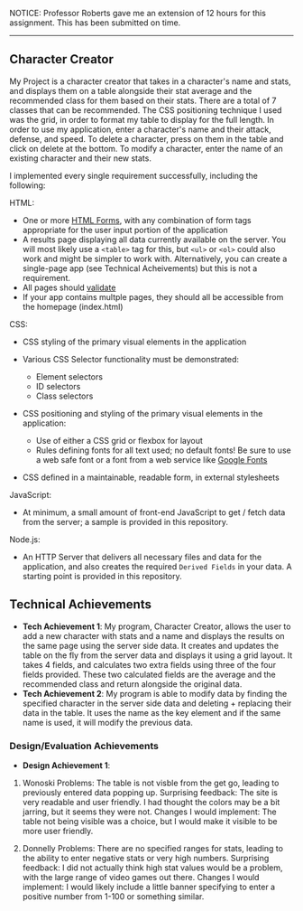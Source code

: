 NOTICE: Professor Roberts gave me an extension of 12 hours for this assignment. This has been submitted on time. 

---
## Character Creator
My Project is a character creator that takes in a character's name and stats, and displays them on a table alongside their stat average and the recommended class for them based on their stats. There are a total of 7 classes that can be recommended. The CSS positioning technique I used was the grid, in order to format my table to display for the full length. In order to use my application, enter a character's name and their attack, defense, and speed. To delete a character, press on them in the table and click on delete at the bottom. To modify a character, enter the name of an existing character and their new stats. 

I implemented every single requirement successfully, including the following:

HTML:
- One or more [HTML Forms](https://developer.mozilla.org/en-US/docs/Learn/HTML/Forms), with any combination of form tags appropriate for the user input portion of the application
- A results page displaying all data currently available on the server. You will most likely use a `<table>` tag for this, but `<ul>` or `<ol>` could also work and might be simpler to work with. Alternatively, you can create a single-page app (see Technical Acheivements) but this is not a requirement.
- All pages should [validate](https://validator.w3.org)
- If your app contains multple pages, they should all be accessible from the homepage (index.html)

CSS:
- CSS styling of the primary visual elements in the application
- Various CSS Selector functionality must be demonstrated:
    - Element selectors
    - ID selectors
    - Class selectors
- CSS positioning and styling of the primary visual elements in the application:
    - Use of either a CSS grid or flexbox for layout
    - Rules defining fonts for all text used; no default fonts! Be sure to use a web safe font or a font from a web service like [Google Fonts](http://fonts.google.com/)

- CSS defined in a maintainable, readable form, in external stylesheets 

JavaScript:
- At minimum, a small amount of front-end JavaScript to get / fetch data from the server; a sample is provided in this repository.

Node.js:
- An HTTP Server that delivers all necessary files and data for the application, and also creates the required `Derived Fields` in your data. 
A starting point is provided in this repository.


## Technical Achievements
- **Tech Achievement 1**: My program, Character Creator, allows the user to add a new character with stats and a name and displays the results on the same page using the server side data. It creates and updates the table on the fly from the server data and displays it using a grid layout. It takes 4 fields, and calculates two extra fields using three of the four fields provided. These two calculated fields are the average and the recommended class and return alongside the original data. 
- **Tech Achievement 2**: My program is able to modify data by finding the specified character in the server side data and deleting + replacing their data in the table. It uses the name as the key element and if the same name is used, it will modify the previous data. 
### Design/Evaluation Achievements
- **Design Achievement 1**: 

1. Wonoski
Problems: The table is not visble from the get go, leading to previously entered data popping up.
Surprising feedback: The site is very readable and user friendly. I had thought the colors may be a bit jarring, but it seems they were not. 
Changes I would implement: The table not being visible was a choice, but I would make it visible to be more user friendly. 

2. Donnelly
Problems: There are no specified ranges for stats, leading to the ability to enter negative stats or very high numbers.
Surprising feedback: I did not actually think high stat values would be a problem, with the large range of video games out there.
Changes I would implement: I would likely include a little banner specifying to enter a positive number from 1-100 or something similar. 